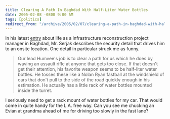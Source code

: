 ```yaml
---
title: Clearing A Path In Baghdad With Half-Liter Water Bottles
date: 2005-02-08 -0800 9:00 AM
tags: [politics]
redirect_from: "/archive/2005/02/07/clearing-a-path-in-baghdad-with-half-liter-water-bottles.aspx/"
---
```


In his latest
[entry](http://serjak.blogspot.com/2005/02/nothing-happening_09.html)
about life as a infrastructure reconstruction project manager in
Baghdad, Mr. Serjak describes the security detail that drives him to an
onsite location. One detail in particular struck me as funny.

> Our lead Humvee's job is to clear a path for us which he does by
> waving an assault rifle at anyone that gets too close. If that doesn't
> get their attention, his favorite weapon seems to be half-liter water
> bottles. He tosses these like a Nolan Ryan fastball at the windshield
> of cars that don't pull to the side of the road quickly enough in his
> estimation. He actually has a little rack of water bottles mounted
> inside the turret.

I seriously need to get a rack mount of water bottles for my car. That
would come in quite handy for the L.A. free way. Can you see me chucking
an Evian at grandma ahead of me for driving too slowly in the fast lane?


